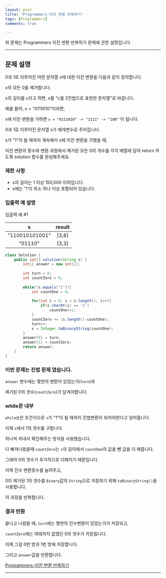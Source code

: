 ```yaml
---
layout: post
title: "Programmers-이진 변환 반복하기"
tags: [Programmers]
comments: true

---
```


위 문제는 Programmers 이진 변환 반복하기 문제에 관한 설명입니다.

---

## 문제 설명

0과 1로 이루어진 어떤 문자열 x에 대한 이진 변환을 다음과 같이 정의합니다.

x의 모든 0을 제거합니다.

x의 길이를 c라고 하면, x를 "c를 2진법으로 표현한 문자열"로 바꿉니다.

예를 들어, x = "0111010"이라면,

x에 이진 변환을 가하면 `x = "0111010" -> "1111" -> "100"` 이 됩니다.

0과 1로 이루어진 문자열 s가 매개변수로 주어집니다. 

s가 "1"이 될 때까지 계속해서 s에 이진 변환을 가했을 때, 

이진 변환의 횟수와 변환 과정에서 제거된 모든 0의 개수를 각각 배열에 담아 return 하도록 solution 함수를 완성해주세요.

### 제한 사항

* s의 길이는 1 이상 150,000 이하입니다.
* s에는 '1'이 최소 하나 이상 포함되어 있습니다.

### 입출력 예 설명

입출력 예 #1

|s|result|
|:----:|:-----:|
|"110010101001"|[3,8]|
|"01110"|[3,3]|

```java
class Solution {
    public int[] solution(String s) {
        int[] answer = new int[2];
        
        int turn = 0;
        int countZero = 0;
        
        while(!s.equals("1")){
            int countOne = 0;
            
            for(int i = 0; i < s.length(); i++){
                if(s.charAt(i) == '1')
                    countOne+=1;
            }
            countZero += (s.length()-countOne);
            turn++;
            s = Integer.toBinaryString(countOne);
        }
        answer[0] = turn;
        answer[1] = countZero;
        return answer;
    }
}
```

### 이번 문제는 진법 문제 였습니다.

`answer` 변수에는 몇번의 변환이 있었는가(`turn`)와 

제거된 0의 갯수(`countZero`)가 담겨야합니다.

### while문 내부

`while문`은 조건식으로 `s`가 "1"이 될 때까지 진법변환이 되어야한다고 넣어줍니다.

이제 `s`에서 1의 갯수를 구합니다.

하나씩 꺼내서 확인해주는 방식을 사용했습니다.

다 빠져나왔을때 `countZero`는 `s`의 길이에서 `countOne`의 값을 뺀 값을 더 해줍니다.

그래야 0의 갯수가 추가적으로 더해지기 때문입니다.

이제 진수 변환횟수를 늘려주고,

0이 제거된 1의 갯수를 `Binary`값의 `String`으로 저장하기 위해 `toBinaryString()`을 사용합니다.

이 과정을 반복합니다.

### 결과 반환

끝나고 나왔을 때, `turn`에는 몇번의 진수변환이 있었는가가 저장되고,

`countZero`에는 여태까지 없앴던 0의 갯수가 저장됩니다.

이제 그걸 0번 방과 1번 방에 저장합니다.

그리고 `answer`값을 반환합니다.

<a href= "https://programmers.co.kr/learn/courses/30/lessons/70129?language=java">Programmers-이진 변환 반복하기</a>

---

